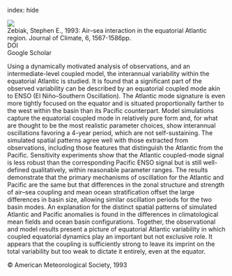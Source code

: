 index: hide

<div class="Citation">
    <div class="Citation-thumb CitationThumb-linked"  data-href="https://doi.org/10.1175/1520-0442(1993)006<1567:aiitea>2.0.co;2">
      <img src="https://static.claimspace.cloud/climate-study-static/refs/thumbs/14/Zebiak_1993-thumb.png" />
    </div>

  <div class="Citation-body">
    <div class="Citation-text">Zebiak, Stephen E., 1993: Air–sea interaction in the equatorial Atlantic region. <span class="Article-journal">Journal of Climate, </span><span class="Article-volume">6, </span>1567-1586pp.</div>
    <div class="Citation-links">
      <div class="CitationLink" data-href="https://doi.org/10.1175/1520-0442(1993)006<1567:aiitea>2.0.co;2">
        <div class="CitationLink-icon CitationLink-Doi"></div>
        <div class="CitationLink-text">DOI</div>
      </div>
      <div class="CitationLink" data-href="https://scholar.google.com/scholar?q=10.1175/1520-0442(1993)006<1567:aiitea>2.0.co;2">
        <div class="CitationLink-icon CitationLink-Scholar"></div>
        <div class="CitationLink-text">Google Scholar</div>
      </div>
    </div>
  </div>
</div>

Using a dynamically motivated analysis of observations, and an intermediate-level coupled model, the interannual variability within the equatorial Atlantic is studied. It is found that a significant part of the observed variability can be described by an equatorial coupled mode akin to ENSO (El Niño–Southern Oscillation). The Atlantic mode signature is even more tightly focused on the equator and is situated proportionally farther to the west within the basin than its Pacific counterpart. Model simulations capture the equatorial coupled mode in relatively pure form and, for what are thought to be the most realistic parameter choices, show interannual oscillations favoring a 4-year period, which are not self-sustaining. The simulated spatial patterns agree well with those extracted from observations, including those features that distinguish the Atlantic from the Pacific. Sensitivity experiments show that the Atlantic coupled-mode signal is less robust than the corresponding Pacific ENSO signal but is still well-defined qualitatively, within reasonable parameter ranges. The results demonstrate that the primary mechanisms of oscillation for the Atlantic and Pacific are the same but that differences in the zonal structure and strength of air–sea coupling and mean ocean stratification offset the large differences in basin size, allowing similar oscillation periods for the two basin modes. An explanation for the distinct spatial patterns of simulated Atlantic and Pacific anomalies is found in the differences in climatological mean fields and ocean basin configurations. Together, the observational and model results present a picture of equatorial Atlantic variability in which coupled equatorial dynamics play an important but not exclusive role. It appears that the coupling is sufficiently strong to leave its imprint on the total variability but too weak to dictate it entirely, even at the equator.

<div class="Citation-copy">
&copy; American Meteorological Society, 1993
</div>